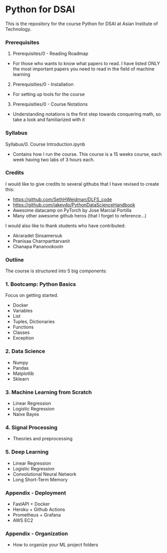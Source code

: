 # Python for DSAI

This is the repository for the course Python for DSAI at Asian Institute of Technology.

### Prerequisites

1. Prerequisites/0 - Reading Roadmap
  - For those who wants to know what papers to read.  I have listed ONLY the most important papers you need to read in the field of machine learning
2. Prerequisities/0 - Installation
  - For setting up tools for the course
3. Prerequisities/0 - Course Notations
  - Understanding notations is the first step towards conquering math, so take a look and familiarized with it
  
 ### Syllabus
 
Syllabus/0. Course Introduction.ipynb
 - Contains how I run the course.  This course is a 15 weeks course, each week having two labs of 3 hours each.

### Credits

I would like to give credits to several githubs that I have revised to create this:

- https://github.com/SethHWeidman/DLFS_code
- https://github.com/jakevdp/PythonDataScienceHandbook
- Awesome datacamp on PyTorch by Jose Marcial Portilla
- Many other awesome github heros (that I forget to reference...)

I would also like to thank students who have contributed:

- Akraradet Sinsamersuk
- Pranisaa Charnparttarvanit
- Chanapa Pananookooln

### Outline

The course is structured into 5 big components:

### 1. Bootcamp: Python Basics
Focus on getting started.
  - Docker
  - Variables
  - List
  - Tuples, Dictionaries
  - Functions
  - Classes
  - Exception

### 2. Data Science
  - Numpy
  - Pandas
  - Matplotlib
  - Sklearn
  
### 3. Machine Learning from Scratch
- Linear Regression
- Logistic Regression
- Naive Bayes 

### 4. Signal Processing
- Theories and preprocessing

### 5. Deep Learning
  - Linear Regression
  - Logistic Regression
  - Convolutional Neural Network
  - Long Short-Term Memory
  
### Appendix -  Deployment 
  - FastAPI + Docker
  - Heroku + Github Actions
  - Prometheus + Grafana
  - AWS EC2

### Appendix - Organization
  - How to organize your ML project folders
